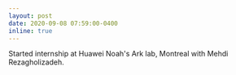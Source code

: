 ```yaml
---
layout: post
date: 2020-09-08 07:59:00-0400
inline: true
---
```


Started internship at Huawei Noah's Ark lab, Montreal with Mehdi Rezagholizadeh.
